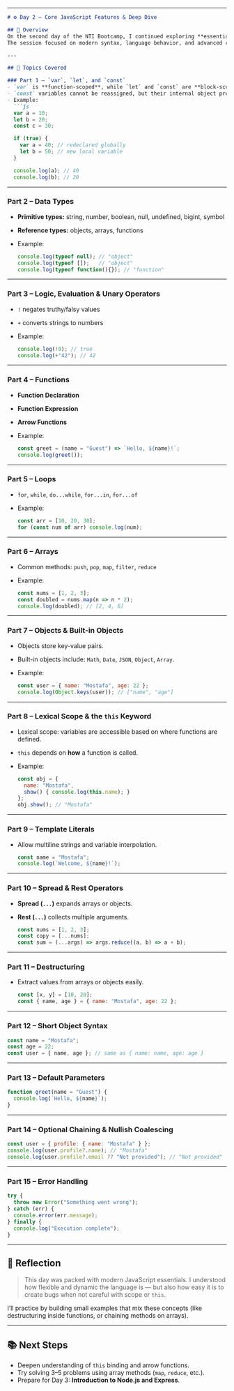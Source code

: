 
---

````markdown
# ⚙️ Day 2 – Core JavaScript Features & Deep Dive

## 🌟 Overview
On the second day of the NTI Bootcamp, I continued exploring **essential JavaScript features** that every developer must understand before diving into frameworks or backend systems.  
The session focused on modern syntax, language behavior, and advanced core concepts.

---

## 🧩 Topics Covered

### Part 1 – `var`, `let`, and `const`
- `var` is **function-scoped**, while `let` and `const` are **block-scoped**.
- `const` variables cannot be reassigned, but their internal object properties can change.
- Example:
  ```js
  var a = 10;
  let b = 20;
  const c = 30;

  if (true) {
    var a = 40; // redeclared globally
    let b = 50; // new local variable
  }

  console.log(a); // 40
  console.log(b); // 20
````

---

### Part 2 – Data Types

* **Primitive types:** string, number, boolean, null, undefined, bigint, symbol
* **Reference types:** objects, arrays, functions
* Example:

  ```js
  console.log(typeof null); // "object"
  console.log(typeof []);   // "object"
  console.log(typeof function(){}); // "function"
  ```

---

### Part 3 – Logic, Evaluation & Unary Operators

* `!` negates truthy/falsy values
* `+` converts strings to numbers
* Example:

  ```js
  console.log(!0); // true
  console.log(+"42"); // 42
  ```

---

### Part 4 – Functions

* **Function Declaration**
* **Function Expression**
* **Arrow Functions**
* Example:

  ```js
  const greet = (name = "Guest") => `Hello, ${name}!`;
  console.log(greet());
  ```

---

### Part 5 – Loops

* `for`, `while`, `do...while`, `for...in`, `for...of`
* Example:

  ```js
  const arr = [10, 20, 30];
  for (const num of arr) console.log(num);
  ```

---

### Part 6 – Arrays

* Common methods: `push`, `pop`, `map`, `filter`, `reduce`
* Example:

  ```js
  const nums = [1, 2, 3];
  const doubled = nums.map(n => n * 2);
  console.log(doubled); // [2, 4, 6]
  ```

---

### Part 7 – Objects & Built-in Objects

* Objects store key-value pairs.
* Built-in objects include: `Math`, `Date`, `JSON`, `Object`, `Array`.
* Example:

  ```js
  const user = { name: "Mostafa", age: 22 };
  console.log(Object.keys(user)); // ["name", "age"]
  ```

---

### Part 8 – Lexical Scope & the `this` Keyword

* Lexical scope: variables are accessible based on where functions are defined.
* `this` depends on **how** a function is called.
* Example:

  ```js
  const obj = {
    name: "Mostafa",
    show() { console.log(this.name); }
  };
  obj.show(); // "Mostafa"
  ```

---

### Part 9 – Template Literals

* Allow multiline strings and variable interpolation.

  ```js
  const name = "Mostafa";
  console.log(`Welcome, ${name}!`);
  ```

---

### Part 10 – Spread & Rest Operators

* **Spread (`...`)** expands arrays or objects.
* **Rest (`...`)** collects multiple arguments.

  ```js
  const nums = [1, 2, 3];
  const copy = [...nums];
  const sum = (...args) => args.reduce((a, b) => a + b);
  ```

---

### Part 11 – Destructuring

* Extract values from arrays or objects easily.

  ```js
  const [x, y] = [10, 20];
  const { name, age } = { name: "Mostafa", age: 22 };
  ```

---

### Part 12 – Short Object Syntax

```js
const name = "Mostafa";
const age = 22;
const user = { name, age }; // same as { name: name, age: age }
```

---

### Part 13 – Default Parameters

```js
function greet(name = "Guest") {
  console.log(`Hello, ${name}`);
}
```

---

### Part 14 – Optional Chaining & Nullish Coalescing

```js
const user = { profile: { name: "Mostafa" } };
console.log(user.profile?.name); // "Mostafa"
console.log(user.profile?.email ?? "Not provided"); // "Not provided"
```

---

### Part 15 – Error Handling

```js
try {
  throw new Error("Something went wrong");
} catch (err) {
  console.error(err.message);
} finally {
  console.log("Execution complete");
}
```

---

## 🧠 Reflection

> This day was packed with modern JavaScript essentials.
> I understood how flexible and dynamic the language is — but also how easy it is to create bugs when not careful with scope or `this`.

I’ll practice by building small examples that mix these concepts (like destructuring inside functions, or chaining methods on arrays).

---

## 📚 Next Steps

* Deepen understanding of `this` binding and arrow functions.
* Try solving 3–5 problems using array methods (`map`, `reduce`, etc.).
* Prepare for Day 3: **Introduction to Node.js and Express**.

